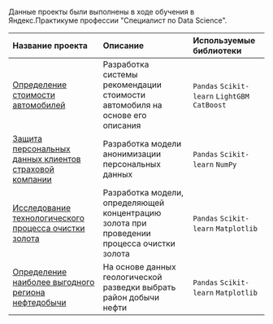 Данные проекты были выполнены в ходе обучения в Яндекс.Практикуме профессии "Специалист по Data Science".

| Название проекта | Описание | Используемые библиотеки | 
| :---------------------- | :---------------------- | :---------------------- |
| [Определение стоимости автомобилей](car_prices) | Разработка системы рекомендации стоимости автомобиля на основе его описания| `Pandas`  `Scikit-learn`  `LightGBM`  `CatBoost` |
| [Защита персональных данных клиентов страховой компании](insurance) |Разработка модели анонимизации персональных данных| `Pandas`  `Scikit-learn` `NumPy` |
| [Исследование технологического процесса очистки золота](gold_refining) | Разработка модели, определяющей концентрацию золота при проведении процесса очистки золота | `Pandas`  `Scikit-learn`  `Matplotlib` |
| [Определение наиболее выгодного региона нефтедобычи](oil_wells) | На основе данных геологической разведки выбрать район добычи нефти | `Pandas`  `Scikit-learn`  `Matplotlib` |
